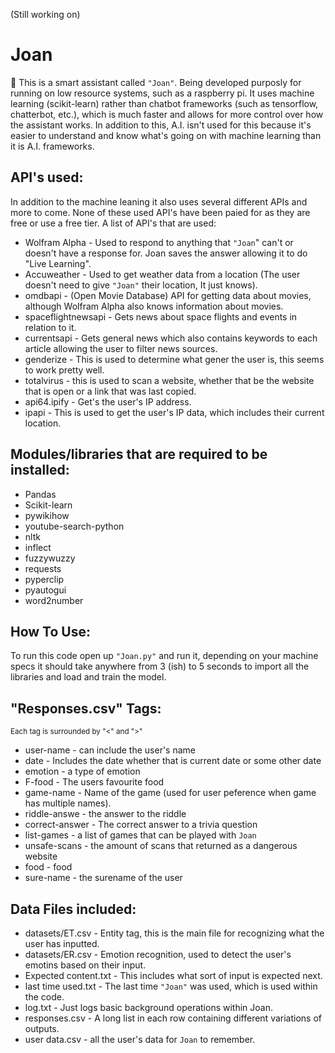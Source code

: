 (Still working on)

# Joan

🤖 This is a smart assistant called `"Joan"`. Being developed purposly for running on low resource systems, such as a raspberry pi. It uses machine learning (scikit-learn) rather than chatbot frameworks (such as tensorflow, chatterbot, etc.), which is much faster and allows for more control over how the assistant works. In addition to this, A.I. isn't used for this because it's easier to understand and know what's going on with machine learning than it is A.I. frameworks.

## API's used:
In addition to the machine leaning it also uses several different APIs and more to come. None of these used API's have been paied for as they are free or use a free tier. A list of API's that are used:
- Wolfram  Alpha - Used to respond to anything that `"Joan`" can't or doesn't have a response for. Joan saves the answer allowing it to do "Live Learning".
- Accuweather - Used to get weather data from a location (The user doesn't need to give `"Joan"` their location, It just knows).
- omdbapi - (Open Movie Database) API for getting data about movies, although Wolfram Alpha also knows information about movies.
- spaceflightnewsapi - Gets news about space flights and events in relation to it.
- currentsapi - Gets general news which also contains keywords to each article allowing the user to filter news sources.
- genderize - This is used to determine what gener the user is, this seems to work pretty well.
- totalvirus - this is used to scan a website, whether that be the website that is open or a link that was last copied.
- api64.ipify - Get's the user's IP address.
- ipapi - This is used to get the user's IP data, which includes their current location.


## Modules/libraries that are required to be installed:
- Pandas
- Scikit-learn
- pywikihow
- youtube-search-python
- nltk
- inflect
- fuzzywuzzy
- requests
- pyperclip
- pyautogui
- word2number


## How To Use:
To run this code open up `"Joan.py"` and run it, depending on your machine specs it should take anywhere from 3 (ish) to 5 seconds to import all the libraries and load and train the model.

## "Responses.csv" Tags:
<sub>Each tag is surrounded by "<" and ">"</sub>

- user-name - can include the user's name
- date - Includes the date whether that is current date or some other date
- emotion - a type of emotion
- F-food - The users favourite food
- game-name - Name of the game (used for user peference when game has multiple names).
- riddle-answe - the answer to the riddle
- correct-answer - The correct answer to a trivia question
- list-games - a list of games that can be played with `Joan`
- unsafe-scans - the amount of scans that returned as a dangerous website
- food - food
- sure-name - the surename of the user


## Data Files included:
- datasets/ET.csv - Entity tag, this is the main file for recognizing what the user has inputted.
- datasets/ER.csv - Emotion recognition, used to detect the user's emotins based on their input.
- Expected content.txt - This includes what sort of input is expected next.
- last time used.txt - The last time `"Joan"` was used, which is used within the code.
- log.txt - Just logs basic background operations within Joan.
- responses.csv - A long list in each row containing different variations of outputs.
- user data.csv - all the user's data for `Joan` to remember.
